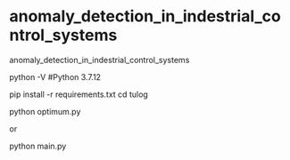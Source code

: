 # anomaly_detection_in_indestrial_control_systems
anomaly_detection_in_indestrial_control_systems

python -V #Python 3.7.12

pip install -r requirements.txt
cd tulog

python optimum.py

or

python main.py